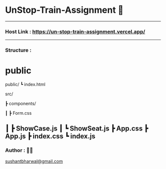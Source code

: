 # UnStop-Train-Assignment 🚂
------
### Host Link : https://un-stop-train-assignment.vercel.app/
------
### Structure :
# public
public/
┗ index.html

src/

┣ components/

┃ ┣ Form.css

┃ ┣ ShowCase.js
┃ ┗ ShowSeat.js
┣ App.css
┣ App.js
┣ index.css
┗ index.js
 ------
 ### Author : 👨‍🎓
 sushantbharwal@gmail.com